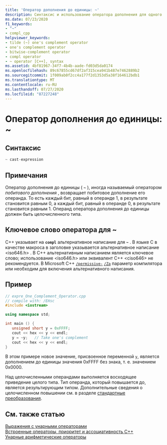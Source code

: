 ```yaml
---
title: 'Оператор дополнения до единицы: ~'
description: Синтаксис и использование оператора дополнения для одного языка C++ Standard.
ms.date: 07/23/2020
f1_keywords:
- "~"
- compl_cpp
helpviewer_keywords:
- tilde (~) one's complement operator
- one's complement operator
- bitwise-complement operator
- compl operator
- ~ operator [C++], syntax
ms.assetid: 4bf81967-34f7-4b4b-aade-fd03d5da0174
ms.openlocfilehash: 89c67855cd67df2af315cea941b487e7462889b2
ms.sourcegitcommit: 1f009ab0f2cc4a177f2d1353d5a38f164612bdb1
ms.translationtype: MT
ms.contentlocale: ru-RU
ms.lasthandoff: 07/27/2020
ms.locfileid: "87227248"
---
```

# <a name="ones-complement-operator-"></a>Оператор дополнения до единицы: ~

## <a name="syntax"></a>Синтаксис

```cpp
~ cast-expression
```

## <a name="remarks"></a>Примечания

Оператор дополнения до единицы ( **`~`** ), иногда называемый оператором *побитового дополнения* , возвращает побитовое дополнение его операнда. То есть каждый бит, равный в операнде 1, в результате становится равным 0, а каждый бит, равный в операнде 0, в результате становится равным 1. Операнд оператора дополнения до единицы должен быть целочисленного типа.

## <a name="operator-keyword-for-"></a>Ключевое слово оператора для ~

C++ указывает на **`compl`** альтернативное написание для **`~`** . В языке C в качестве макроса в заголовке указывается альтернативное написание \<iso646.h> . В C++ альтернативным написанием является ключевое слово; использование \<iso646.h> или эквивалент C++ \<ciso646> не рекомендуется. В Microsoft C++ [`/permissive-`](../build/reference/permissive-standards-conformance.md) [`/Za`](../build/reference/za-ze-disable-language-extensions.md) параметр компилятора или необходим для включения альтернативного написания.

## <a name="example"></a>Пример

```cpp
// expre_One_Complement_Operator.cpp
// compile with: /EHsc
#include <iostream>

using namespace std;

int main () {
   unsigned short y = 0xFFFF;
   cout << hex << y << endl;
   y = ~y;   // Take one's complement
   cout << hex << y << endl;
}
```

В этом примере новое значение, присвоенное переменной `y`, является дополнением до единицы значения 0xFFFF без знака, т. е. значением 0x0000.

Над целочисленными операндами выполняется восходящее приведение целого типа. Тип операнда, который повышается до, является результирующим типом. Дополнительные сведения о целочисленном повышении см. в разделе [стандартные преобразования](standard-conversions.md).

## <a name="see-also"></a>См. также статью

[Выражения с унарными операторами](expressions-with-unary-operators.md)<br/>
[Встроенные операторы, приоритет и ассоциативность C++](cpp-built-in-operators-precedence-and-associativity.md)<br/>
[Унарные арифметические операторы](../c-language/unary-arithmetic-operators.md)
